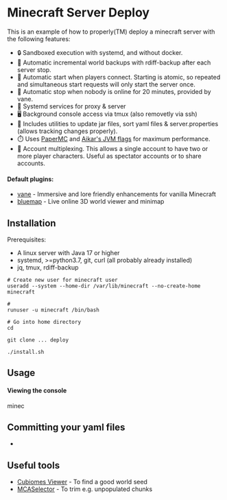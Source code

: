 # Minecraft Server Deploy

This is an example of how to properly(TM) deploy a minecraft server with the following features:

- 🔒 Sandboxed execution with systemd, and without docker.
- 💾 Automatic incremental world backups with rdiff-backup after each server stop.
- 🚀 Automatic start when players connect. Starting is atomic, so repeated and simultaneous start requests will only start the server once.
- 🛑 Automatic stop when nobody is online for 20 minutes, provided by vane.
- 🔧 Systemd services for proxy & server
- 🖥️ Background console access via tmux (also removetly via ssh)
- 🔋 Includes utilities to update jar files, sort yaml files & server.properties (allows tracking changes properly).
- ⏱️ Uses [PaperMC](https://papermc.io) and [Aikar's JVM flags](https://aikar.co/mcflags.html) for maximum performance.
- 🔢 Account multiplexing. This allows a single account to have two or more player characters. Useful as spectator accounts or to share accounts.

#### Default plugins:

- [vane](https://github.com/oddlama/vane) - Immersive and lore friendly enhancements for vanilla Minecraft
- [bluemap](https://bluemap.bluecolored.de/) - Live online 3D world viewer and minimap

## Installation

Prerequisites:

- A linux server with Java 17 or higher
- systemd, >=python3.7, git, curl (all probably already installed)
- jq, tmux, rdiff-backup

```
# Create new user for minecraft user
useradd --system --home-dir /var/lib/minecraft --no-create-home minecraft

#
runuser -u minecraft /bin/bash

# Go into home directory
cd

git clone ... deploy

./install.sh
```

## Usage

#### Viewing the console

minec

## Committing your yaml files

-

## Useful tools

- [Cubiomes Viewer](https://github.com/Cubitect/cubiomes-viewer) - To find a good world seed
- [MCASelector](https://github.com/Querz/mcaselector) - To trim e.g. unpopulated chunks

